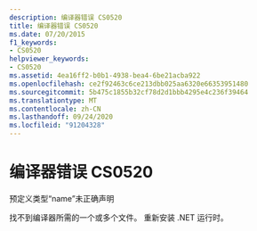 ```yaml
---
description: 编译器错误 CS0520
title: 编译器错误 CS0520
ms.date: 07/20/2015
f1_keywords:
- CS0520
helpviewer_keywords:
- CS0520
ms.assetid: 4ea16ff2-b0b1-4938-bea4-6be21acba922
ms.openlocfilehash: ce2f92463c6ce213dbb025aa6320e66353951480
ms.sourcegitcommit: 5b475c1855b32cf78d2d1bbb4295e4c236f39464
ms.translationtype: MT
ms.contentlocale: zh-CN
ms.lasthandoff: 09/24/2020
ms.locfileid: "91204328"
---
```

# <a name="compiler-error-cs0520"></a>编译器错误 CS0520

预定义类型“name”未正确声明  
  
 找不到编译器所需的一个或多个文件。 重新安装 .NET 运行时。
